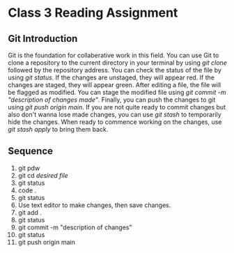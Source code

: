 # Class 3 Reading Assignment

## Git Introduction

Git is the foundation for collaberative work in this field. You can use Git to clone a repository to the current directory in your terminal by using _git clone_ followed by the repository address. You can check the status of the file by using _git status_. If the changes are unstaged, they will appear red. If the changes are staged, they will appear green. After editing a file, the file will be flagged as modified. You can stage the modified file using _git commit -m "description of changes made"_. Finally, you can push the changes to git using _git push origin main_. If you are not quite ready to commit changes but also don't wanna lose made changes, you can use _git stash_ to temporarily hide the changes. When ready to commence working on the changes, use _git stash apply_ to bring them back.

## Sequence

1. git pdw
2. git cd _desired file_
3. git status
4. code .
5. git status
6. Use text editor to make changes, then save changes.
7. git add .
8. git status
9. git commit -m "description of changes"
10. git status
11. git push origin main
